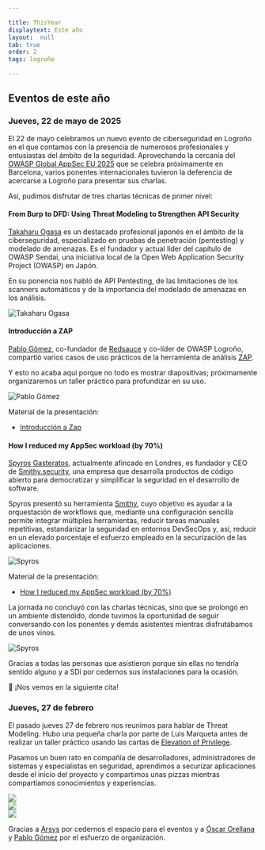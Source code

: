 ```yaml
---

title: ThisYear
displaytext: Este año
layout:  null
tab: true
order: 2
tags: logroño

---
```


## Eventos de este año

### Jueves, 22 de mayo de 2025

El 22 de mayo celebramos un nuevo evento de ciberseguridad en Logroño en el que contamos con la presencia de numerosos profesionales y entusiastas del ámbito de la seguridad. Aprovechando la cercanía del [OWASP Global AppSec EU 2025](https://genai.owasp.org/event/owasp-global-appsec-eu-2025/) que se celebra próximamente en Barcelona, varios ponentes internacionales tuvieron la deferencia de acercarse a Logroño para presentar sus charlas.

Así, pudimos disfrutar de tres charlas técnicas de primer nivel:

#### From Burp to DFD: Using Threat Modeling to Strengthen API Security

[Takaharu Ogasa](https://jp.linkedin.com/in/takaharu-ogasa-a245b7b5) es un destacado profesional japonés en el ámbito de la ciberseguridad, especializado en pruebas de penetración (pentesting) y modelado de amenazas. Es el fundador y actual líder del capítulo de OWASP Sendai, una iniciativa local de la Open Web Application Security Project (OWASP) en Japón.

En su ponencia nos habló de API Pentesting, de las limitaciones de los scanners automáticos y de la importancia del modelado de amenazas en los análisis.

![Takaharu Ogasa](assets/images/event-q2-takaharu.jpeg)

#### Introducción a ZAP

[Pablo Gómez](https://es.linkedin.com/in/pablogomezsanchez), co-fundador de [Redsauce](https://www.redsauce.net/es) y co-líder de OWASP Logroño, compartió varios casos de uso prácticos de la herramienta de análisis [ZAP](https://www.zaproxy.org/).

Y esto no acaba aquí porque no todo es mostrar diapositivas; próximamente organizaremos un taller práctico para profundizar en su uso.

![Pablo Gómez](assets/images/event-q2-pablo.jpeg)

Material de la presentación:

* [Introducción a Zap](assets/presentaciones/Introducción%20a%20ZAP.pdf)

#### How I reduced my AppSec workload (by 70%)

[Spyros Gasteratos](https://uk.linkedin.com/in/spyr), actualmente afincado en Londres, es fundador y CEO de [Smithy.security](https://smithy.security), una empresa que desarrolla productos de código abierto para democratizar y simplificar la seguridad en el desarrollo de software.

Spyros presentó su herramienta [Smithy](https://smithy.security/), cuyo objetivo es ayudar a la orquestación de workflows que, mediante una configuración sencilla permite integrar múltiples herramientas, reducir tareas manuales repetitivas, estandarizar la seguridad en entornos DevSecOps y, así, reducir en un elevado porcentaje el esfuerzo empleado en la securización de las aplicaciones. 

![Spyros](assets/images/event-q2-spyros.jpeg)

Material de la presentación:

* [How I reduced my AppSec workload (by 70%)](https://github.com/smithy-security/smithy/blob/main/docs/presentations/OWASP_Logrono_Chapter_2025.pdf)

La jornada no concluyó con las charlas técnicas, sino que se prolongó en un ambiente distendido, donde tuvimos la oportunidad de seguir conversando con los ponentes y demás asistentes mientras disfrutábamos de unos vinos.

![Spyros](assets/images/event-q2-after.jpeg)

Gracias a todas las personas que asistieron porque sin ellas no tendría sentido alguno y a SDi por cedernos sus instalaciones para la ocasión.

📆 ¡Nos vemos en la siguiente cita!


### Jueves, 27 de febrero

El pasado jueves 27 de febrero nos reunimos para hablar de Threat Modeling. Hubo una pequeña charla por parte de Luis Marqueta antes de realizar un taller práctico usando las cartas de <a href="https://github.com/adamshostack/eop">Elevation of Privilege</a>.

Pasamos un buen rato en compañía de desarrolladores, administradores de sistemas y especialistas en seguridad, aprendimos a securizar aplicaciones desde el inicio del proyecto y compartimos unas pizzas mientras compartíamos conocimientos y experiencias.

<td><img src="assets/images/Image2025-02-27at20.18.35.jpeg"></td><br/>

<td><img src="assets/images/Image2025-02-27at20.18.37.jpeg"></td><br/>

<td><img src="assets/images/Image2025-02-27at20.53.15.jpeg"></td><br>

Gracias a <a href="https://www.arsys.es">Arsys</a> por cedernos el espacio para el eventos y a <a href="https://www.linkedin.com/in/oscarorellanaa/">Óscar Orellana</a> y <a href="https://www.linkedin.com/in/pablogomezsanchez/">Pablo Gómez</a> por el esfuerzo de organización.

